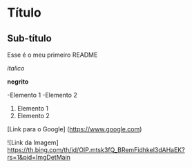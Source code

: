 # Título

## Sub-título


Esse é o meu primeiro README 

*italico*

**negrito**

-Elemento 1
-Elemento 2

1) Elemento 1 
2) Elemento 2

[Link para o Google] (https://www.google.com) 

![Link da Imagem] https://th.bing.com/th/id/OIP.mtsk3fQ_BRemFidhkel3dAHaEK?rs=1&pid=ImgDetMain

